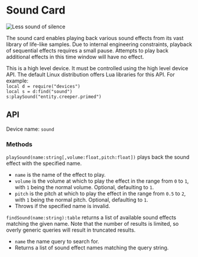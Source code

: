 # Sound Card
![Less sound of silence](item:oc2:sound_card)

The sound card enables playing back various sound effects from its vast library of life-like samples. Due to internal engineering constraints, playback of sequential effects requires a small pause. Attempts to play back additional effects in this time window will have no effect.

This is a high level device. It must be controlled using the high level device API. The default Linux distribution offers Lua libraries for this API. For example:  
`local d = require("devices")`  
`local s = d:find("sound")`  
`s:playSound("entity.creeper.primed")`

## API
Device name: `sound`

### Methods
`playSound(name:string[,volume:float,pitch:float])` plays back the sound effect with the specified name.
- `name` is the name of the effect to play.
- `volume` is the volume at which to play the effect in the range from `0` to `1`, with `1` being the normal volume. Optional, defaulting to `1`.
- `pitch` is the pitch at which to play the effect in the range from `0.5` to `2`, with `1` being the normal pitch. Optional, defaulting to `1`.
- Throws if the specified name is invalid.

`findSound(name:string):table` returns a list of available sound effects matching the given name. Note that the number of results is limited, so overly generic queries will result in truncated results.
- `name` the name query to search for.
- Returns a list of sound effect names matching the query string.